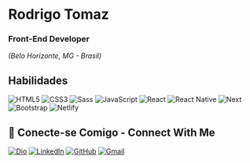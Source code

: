 

# Rodrigo Tomaz

### Front-End Developer

*(Belo Horizonte, MG - Brasil)*

## Habilidades 

![HTML5](https://img.shields.io/badge/HTML5-E34F26?style=for-the-badge&logo=html5&logoColor=white)
![CSS3](https://img.shields.io/badge/CSS3-1572B6?style=for-the-badge&logo=css3&logoColor=white)
![Sass](https://img.shields.io/badge/Sass-000?style=for-the-badge&logo=sass)
![JavaScript](https://img.shields.io/badge/JavaScript-F7DF1E?style=for-the-badge&logo=javascript&logoColor=black)
![React](https://img.shields.io/badge/React-20232A?style=for-the-badge&logo=react&logoColor=61DAFB)
![React Native](https://img.shields.io/badge/React_Native-20232A?style=for-the-badge&logo=react&logoColor=61DAFB)
![Next](https://img.shields.io/badge/Next-black?style=for-the-badge&logo=next.js&logoColor=white)
![Bootstrap](https://img.shields.io/badge/-boostrap-0D1117?style=for-the-badge&logo=bootstrap&labelColor=0D1117)
![Netlify](https://img.shields.io/badge/netlify-%23000000.svg?style=for-the-badge&logo=netlify&logoColor=#00C7B7)

## 🔌 Conecte-se Comigo - Connect With Me

[![Dio](https://img.shields.io/badge/Perfil%20Dio-0079f1?style=for-the-badge&logo=gitbook&logoColor=white)](https://www.linkedin.com/in/SEUUSERNAME/)
[![LinkedIn](https://img.shields.io/badge/LinkedIn-0077B5?style=for-the-badge&logo=linkedin&logoColor=white)](www.linkedin.com/in/rodrigo-tomaz-840108323)
[![GitHub](https://img.shields.io/badge/GitHub-100000?style=for-the-badge&logo=github&logoColor=white)](https://github.com/RodrigoTomaz)
[![Gmail](https://img.shields.io/badge/Gmail-333333?style=for-the-badge&logo=gmail&logoColor=white)](mailto:rodpay6@gmail.com)